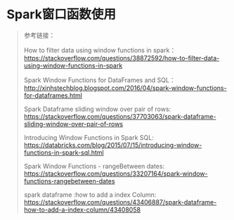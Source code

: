 # Spark窗口函数使用

> 参考链接：
>
> How to filter data using window functions in spark：<https://stackoverflow.com/questions/38872592/how-to-filter-data-using-window-functions-in-spark>
>
> Spark Window Functions for DataFrames and SQL：<http://xinhstechblog.blogspot.com/2016/04/spark-window-functions-for-dataframes.html>
>
> Spark Dataframe sliding window over pair of rows: <https://stackoverflow.com/questions/37703063/spark-dataframe-sliding-window-over-pair-of-rows>
>
> Introducing Window Functions in Spark SQL: <https://databricks.com/blog/2015/07/15/introducing-window-functions-in-spark-sql.html>
>
> Spark Window Functions - rangeBetween dates: <https://stackoverflow.com/questions/33207164/spark-window-functions-rangebetween-dates>
>
> spark dataframe :how to add a index Column: <https://stackoverflow.com/questions/43406887/spark-dataframe-how-to-add-a-index-column/43408058>
>
>
>
